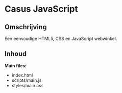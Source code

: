 # Casus JavaScript

## Omschrijving

Een eenvoudige HTML5, CSS en JavaScript webwinkel.

## Inhoud

**Main files:**

- index.html
- scripts/main.js
- styles/main.css
